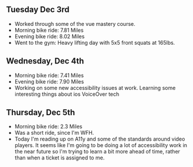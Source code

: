 
## Tuesday Dec 3rd
- Worked through some of the vue mastery course.
- Morning bike ride: 7.81 Miles
- Evening bike ride: 8.02 Miles
- Went to the gym: Heavy lifting day with 5x5 front squats at 165lbs.

## Wednesday, Dec 4th
- Morning bike ride: 7.41 Miles
- Evening bike ride: 7.90 Miles
- Working on some new accessibility issues at work. Learning some interesting things about ios VoiceOver tech

## Thursday, Dec 5th
- Morning bike ride: 2.3 Miles
- Was a short ride, since I'm WFH. 
- Today I'm reading up on A11y and some of the standards around video players. It seems like I'm going to be doing a lot of accessibility work in the near future so I'm trying to learn a bit more ahead of time, rather than when a ticket is assigned to me.
